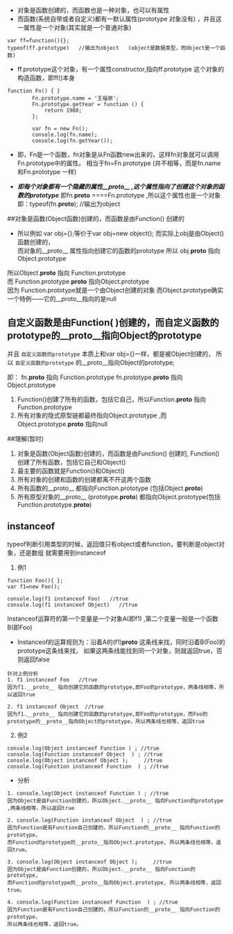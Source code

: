 - 对象是函数创建的，而函数也是一种对象，也可以有属性
- 而函数(系统自带或者自定义)都有一默认属性(prototype 对象没有) ，并且这一属性是一个对象(其实就是一个普通对象)
```
var ff=function(){};
typeof(ff.prototype)   //输出为object   (object是数据类型，而Object是一个函数)
```

- ff.prototype这个对象，有一个属性constructor,指向ff.prototype 这个对象的构造函数，即ff()本身


```
function Fn() { }
        Fn.prototype.name = '王福朋';
        Fn.prototype.getYear = function () {
            return 1988;
        };

        var fn = new Fn();
        console.log(fn.name);
        console.log(fn.getYear());
```

- 即，Fn是一个函数，fn对象是从Fn函数new出来的，这样fn对象就可以调用Fn.prototype中的属性。
相当于fn=Fn.prototype (并不相等，而是fn.name 和Fn.prototype 一样)

- ***即每个对象都有一个隐藏的属性__proto__ ,这个属性指向了创建这个对象的函数的prototype***
即fn.__proto__  ====Fn.prototype ,所以这个属性也是一个对象 
即：typeof(fn.__proto__);   //输出为object

##对象是函数(Object函数)创建的，而函数是由Function() 创建的

- 所以例如 var obj={};等价于var obj=new object(); 而实际上obj是由Object()函数创建的，  
而对象的__proto__ 属性指向创建它的函数的prototype 所以 obj.__proto__ 指向 Object.prototype

所以Object.__proto__ 指向 Function.prototype   
而 Function.prototype.__proto__ 指向Object.prototype  
因为 Function.prototype就是一个由Object创建的对象
而Object.prototype确实一个特例——它的__proto__指向的是null

## 自定义函数是由Function( )创建的，而自定义函数的prototype的__proto__指向Object的prototype
并且 `自定义函数的prototype` 本质上和var obj={}一样，都是被Object创建的，
所以 `自定义函数的prototype` 的__proto__指向Object的prototype;

即：
fn.__proto__ 指向 Function.prototype 
fn.prototype.__proto__ 指向Object.prototype 

1. Function()创建了所有的函数，包括它自己，所以Function.__proto__  指向Function.prototype
2. 所有对象的隐式原型链都最终指向Object.prototype ,而Object.prototype.__proto__ 指向null 

##理解(暂时)
1. 对象是函数(Object函数)创建的，而函数是由Function() 创建的,
Function() 创建了所有函数，包括它自己和Object()
2. 最主要的函数就是Function()和Object()
3. 所有对象的创建和函数的创建都离不开这两个函数
4. 所有函数的__proto__ 都指向Function.prototype (包括Object.__proto__)
5. 所有原型对象的__proto__ (prototype.__proto__) 都指向Object.prototype(包括Function.prototype.__proto__)

## instanceof 
typeof判断引用类型的时候，返回值只有object或者function，要判断是object对象，还是数组 就需要用到instanceof
1. 例1
```
function Foo(){ };
var f1=new Foo();

console.log(f1 instanceof Foo)   //true
console.log(f1 instanceof Object)   //true
```

Instanceof运算符的第一个变量是一个对象A(即f1) ,第二个变量一般是一个函数B(即Foo)
- Instanceof的运算规则为：沿着A的(f1)__proto__ 这条线来找，同时沿着B(Foo)的prototype这条线来找，
如果这两条线能找到同一个对象，则就返回true，否则返回false
```
针对上例分析
1. f1 instanceof Foo   //true
因为f1.__proto__ 指向创建它的函数的prototype,即Foo的prototype，两条线相等，所以返回true

2. f1 instanceof Object  //true
因为f1.__proto__ 指向创建它的函数的prototype,即Foo的prototype，而Foo的prototype的__proto__指向Object的prototype，所以两条线也相等，返回true

```

2. 例2
```
console.log(Object instanceof Function ) ; //true
console.log(Function instanceof Object  ) ; //true
console.log(Object instanceof Object );     //true
console.log(Function instanceof Function  ) ; //true
```

- 分析
```
1. console.log(Object instanceof Function ) ; //true
因为Object是由Function创建的，所以Object.__proto__ 指向Function的prototype ,两条线相等，所以返回true

2. console.log(Function instanceof Object  ) ; //true
因为Function是有Function自己创建的，所以Function的__proto__ 指向Function的prototype，
而Function的prototype的__proto__指向Object.prototype, 所以两条线也相等，返回true。

3. console.log(Object instanceof Object );     //true
因为Object是由Function创建的，所以Object.__proto__ 指向Function的prototype,
而Function的prototype的__proto__指向Object.prototype, 所以两条线相等，返回true。

4. console.log(Function instanceof Function  ) ; //true
因为Function是有Function自己创建的，所以Function的__proto__ 指向Function的prototype，
所以两条线也相等，返回true。
```


